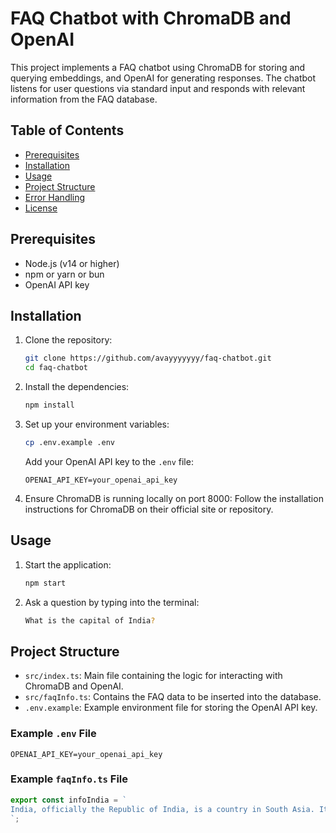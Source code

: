# FAQ Chatbot with ChromaDB and OpenAI

This project implements a FAQ chatbot using ChromaDB for storing and querying embeddings, and OpenAI for generating responses. The chatbot listens for user questions via standard input and responds with relevant information from the FAQ database.

## Table of Contents

- [Prerequisites](#prerequisites)
- [Installation](#installation)
- [Usage](#usage)
- [Project Structure](#project-structure)
- [Error Handling](#error-handling)
- [License](#license)

## Prerequisites

- Node.js (v14 or higher)
- npm or yarn or bun
- OpenAI API key

## Installation

1. Clone the repository:

   ```sh
   git clone https://github.com/avayyyyyyy/faq-chatbot.git
   cd faq-chatbot
   ```

2. Install the dependencies:

   ```sh
   npm install
   ```

3. Set up your environment variables:

   ```sh
   cp .env.example .env
   ```

   Add your OpenAI API key to the `.env` file:

   ```env
   OPENAI_API_KEY=your_openai_api_key
   ```

4. Ensure ChromaDB is running locally on port 8000:
   Follow the installation instructions for ChromaDB on their official site or repository.

## Usage

1. Start the application:

   ```sh
   npm start
   ```

2. Ask a question by typing into the terminal:
   ```sh
   What is the capital of India?
   ```

## Project Structure

- `src/index.ts`: Main file containing the logic for interacting with ChromaDB and OpenAI.
- `src/faqInfo.ts`: Contains the FAQ data to be inserted into the database.
- `.env.example`: Example environment file for storing the OpenAI API key.

### Example `.env` File

```
OPENAI_API_KEY=your_openai_api_key
```

### Example `faqInfo.ts` File

```typescript
export const infoIndia = `
India, officially the Republic of India, is a country in South Asia. It is the seventh-largest country by land area, the second-most populous country, and the most populous democracy in the world.
`;
```
